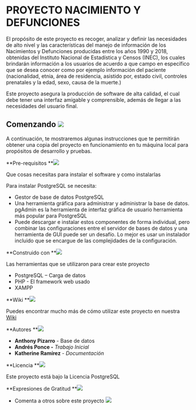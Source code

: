 # **PROYECTO NACIMIENTO Y DEFUNCIONES**

El propósito de este proyecto es recoger, analizar y definir las necesidades de alto nivel y las características del manejo de información de los Nacimientos y Defunciones producidas entre los años 1990 y 2018, obtenidas del Instituto Nacional de Estadística y Censos (INEC), los cuales brindarán información a los usuarios de acuerdo a que campo en específico que se desea conocer como por ejemplo información del paciente (nacionalidad, etnia, área de residencia, asistido por, estado civil, controles prenatales y la edad, sexo, causa de la muerte.)

Este proyecto asegura la producción de software de alta calidad, el cual debe tener una interfaz amigable y comprensible, además de llegar a las necesidades del usuario final.

## Comenzando  ![](RackMultipart20200805-4-ty4cr8_html_f90f38016b5a4e5f.png)

A continuación, te mostraremos algunas instrucciones que te permitirán obtener una copia del proyecto en funcionamiento en tu máquina local para propósitos de desarrollo y pruebas.

**Pre-requisitos **![](RackMultipart20200805-4-ty4cr8_html_c7868d70cdc756a5.png)

Que cosas necesitas para instalar el software y como instalarlas

Para instalar PostgreSQL se necesita:

- Gestor de base de datos PostgreSQL
- Una herramienta gráfica para administrar y administrar la base de datos. pgAdmin es la herramienta de interfaz gráfica de usuario herramienta más popular para PostgreSQL
- Puede descargar e instalar estos componentes de forma individual, pero combinar las configuraciones entre el servidor de bases de datos y una herramienta de GUI puede ser un desafío. Lo mejor es usar un instalador incluido que se encargue de las complejidades de la configuración.

**Construido con **![](RackMultipart20200805-4-ty4cr8_html_74da29edf527ff48.png)

Las herramientas que se utilizaron para crear este proyecto

- PostgreSQL – Carga de datos
- PHP - El framework web usado
- XAMPP 

**Wiki **![](RackMultipart20200805-4-ty4cr8_html_b44c499e8f96fe7e.png)

Puedes encontrar mucho más de cómo utilizar este proyecto en nuestra [Wiki](https://github.com/Anthony1998pizarro/defunciones-nacimientos/wiki)

**Autores **![](RackMultipart20200805-4-ty4cr8_html_a5ff2cd9e2d7be6d.png)

- **Anthony Pizarro**  -  Base de datos
- **Andrés Ponce -** _Trabajo Inicial_
- **Katherine Ramírez** - _Documentación_

**Licencia **![](RackMultipart20200805-4-ty4cr8_html_b70f56fe5befa5b.png)

Este proyecto está bajo la Licencia PostgreSQL

**Expresiones de Gratitud **![](RackMultipart20200805-4-ty4cr8_html_acd628a6c87ba8ea.png)

- Comenta a otros sobre este proyecto   ![](RackMultipart20200805-4-ty4cr8_html_c20c879396105cfa.png)

